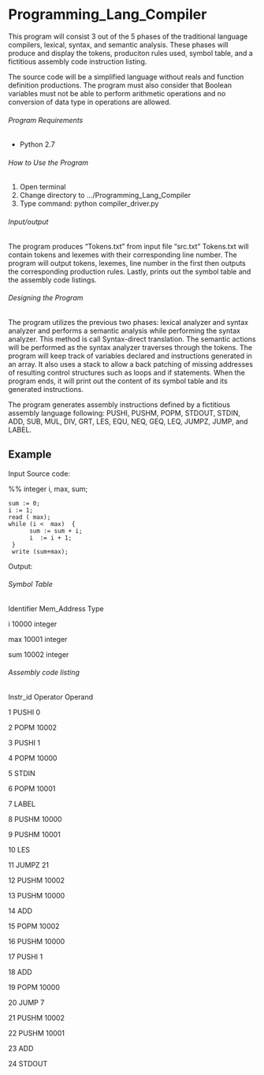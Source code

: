 # Programming_Lang_Compiler
This program will consist 3 out of the 5 phases of the traditional language compilers,
lexical, syntax, and semantic analysis. These phases will produce and display the tokens, produciton rules used, symbol table, and a fictitious assembly code instruction listing.

The source code will be a simplified language without reals and function definition productions. The program must also consider that Boolean variables must not be able to perform arithmetic operations and no conversion of data type in operations are allowed.

###### Program Requirements
-   Python 2.7

###### How to Use the Program
1.  Open terminal
2.  Change directory to …/Programming_Lang_Compiler
3.  Type command:
    python compiler_driver.py


###### Input/output
The program produces “Tokens.txt” from input file “src.txt”
Tokens.txt will contain tokens and lexemes with their corresponding line number.
The program will output tokens, lexemes, line number in the first then outputs the corresponding production rules. Lastly, prints out the symbol table and the assembly code listings.


###### Designing the Program

The program utilizes the previous two phases: lexical analyzer and syntax analyzer and performs a semantic analysis while performing the syntax analyzer. This method is call Syntax-direct translation. The semantic actions will be performed as the syntax analyzer traverses through the tokens. The program will keep track of variables declared and instructions generated in an array. It also uses a stack to allow a back patching of missing addresses of resulting control structures such as loops and if statements. When the program ends, it will print out the content of its symbol table and its generated instructions.

The program generates assembly instructions defined by a fictitious assembly language following:
PUSHI, PUSHM, POPM, STDOUT, STDIN, ADD, SUB, MUL, DIV, GRT, LES, EQU, NEQ,  GEQ, LEQ, JUMPZ, JUMP, and LABEL.


## Example

Input Source code:

%% 
    integer   i, max, sum;

    sum := 0;
    i := 1;
    read ( max);
    while (i <  max)  {
          sum := sum + i;
          i  := i + 1; 
     }
     write (sum+max);

Output: 

###### Symbol Table

Identifier Mem_Address Type

i 10000 integer

max 10001 integer

sum 10002 integer


###### Assembly code listing
Instr_id Operator Operand

1   PUSHI   0

2   POPM   10002

3   PUSHI  1

4   POPM   10000

5   STDIN  

6   POPM   10001

7   LABEL  

8   PUSHM  10000

9   PUSHM  10001

10  LES    

11  JUMPZ  21

12  PUSHM  10002

13  PUSHM  10000

14  ADD    

15  POPM   10002

16  PUSHM  10000

17  PUSHI  1

18  ADD    

19  POPM   10000

20  JUMP   7

21  PUSHM  10002

22  PUSHM  10001

23  ADD    

24  STDOUT
